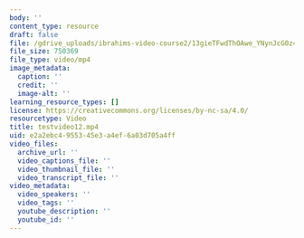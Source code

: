 ```yaml
---
body: ''
content_type: resource
draft: false
file: /gdrive_uploads/ibrahims-video-course2/13gieTFwdThOAwe_YNynJcG0z49ssoVdh/testvideo12.mp4
file_size: 750369
file_type: video/mp4
image_metadata:
  caption: ''
  credit: ''
  image-alt: ''
learning_resource_types: []
license: https://creativecommons.org/licenses/by-nc-sa/4.0/
resourcetype: Video
title: testvideo12.mp4
uid: e2a2ebc4-9553-45e3-a4ef-6a03d705a4ff
video_files:
  archive_url: ''
  video_captions_file: ''
  video_thumbnail_file: ''
  video_transcript_file: ''
video_metadata:
  video_speakers: ''
  video_tags: ''
  youtube_description: ''
  youtube_id: ''
---
```

